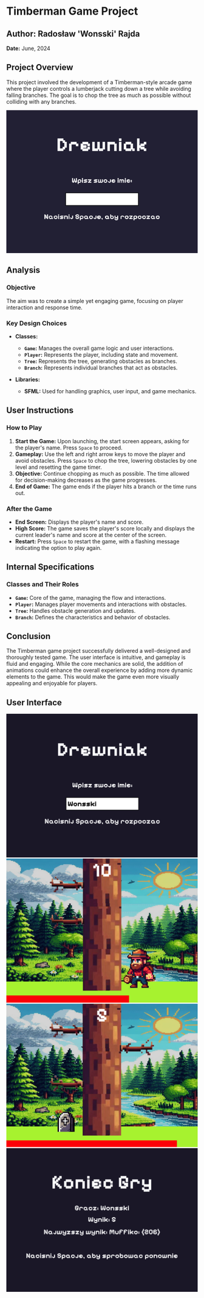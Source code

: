 # Timberman Game Project

## Author: Radosław 'Wonsski' Rajda
**Date:** June, 2024  

## Project Overview
This project involved the development of a Timberman-style arcade game where the player controls a lumberjack cutting down a tree while avoiding falling branches. The goal is to chop the tree as much as possible without colliding with any branches.

<center>
<img src="Screenshots/gameplay.gif">
</center>

## Analysis

### Objective
The aim was to create a simple yet engaging game, focusing on player interaction and response time.

### Key Design Choices
- **Classes:**
  - **`Game`:** Manages the overall game logic and user interactions.
  - **`Player`:** Represents the player, including state and movement.
  - **`Tree`:** Represents the tree, generating obstacles as branches.
  - **`Branch`:** Represents individual branches that act as obstacles.

- **Libraries:**
  - **SFML:** Used for handling graphics, user input, and game mechanics.

## User Instructions

### How to Play
1. **Start the Game:** Upon launching, the start screen appears, asking for the player's name. Press `Space` to proceed.
2. **Gameplay:** Use the left and right arrow keys to move the player and avoid obstacles. Press `Space` to chop the tree, lowering obstacles by one level and resetting the game timer.
3. **Objective:** Continue chopping as much as possible. The time allowed for decision-making decreases as the game progresses.
4. **End of Game:** The game ends if the player hits a branch or the time runs out.

### After the Game
- **End Screen:** Displays the player's name and score.
- **High Score:** The game saves the player's score locally and displays the current leader's name and score at the center of the screen.
- **Restart:** Press `Space` to restart the game, with a flashing message indicating the option to play again.

## Internal Specifications

### Classes and Their Roles
- **`Game`:** Core of the game, managing the flow and interactions.
- **`Player`:** Manages player movements and interactions with obstacles.
- **`Tree`:** Handles obstacle generation and updates.
- **`Branch`:** Defines the characteristics and behavior of obstacles.

## Conclusion
The Timberman game project successfully delivered a well-designed and thoroughly tested game. The user interface is intuitive, and gameplay is fluid and engaging. While the core mechanics are solid, the addition of animations could enhance the overall experience by adding more dynamic elements to the game. This would make the game even more visually appealing and enjoyable for players.

## User Interface
<img src='Screenshots/titleScreen.png'>
<br>
<img src='Screenshots/game.png'>
<br>
<img src='Screenshots/death.png'>
<br>
<img src='Screenshots/gameOver.png'>